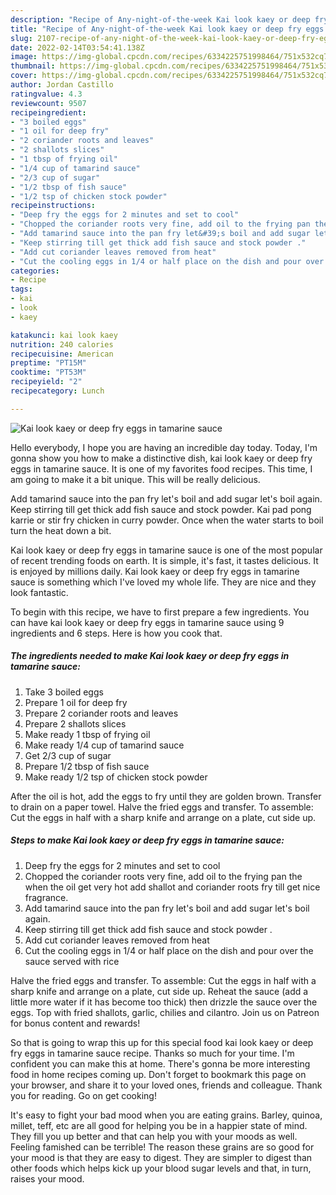 ```yaml
---
description: "Recipe of Any-night-of-the-week Kai look kaey or deep fry eggs in tamarine sauce"
title: "Recipe of Any-night-of-the-week Kai look kaey or deep fry eggs in tamarine sauce"
slug: 2107-recipe-of-any-night-of-the-week-kai-look-kaey-or-deep-fry-eggs-in-tamarine-sauce
date: 2022-02-14T03:54:41.138Z
image: https://img-global.cpcdn.com/recipes/6334225751998464/751x532cq70/kai-look-kaey-or-deep-fry-eggs-in-tamarine-sauce-recipe-main-photo.jpg
thumbnail: https://img-global.cpcdn.com/recipes/6334225751998464/751x532cq70/kai-look-kaey-or-deep-fry-eggs-in-tamarine-sauce-recipe-main-photo.jpg
cover: https://img-global.cpcdn.com/recipes/6334225751998464/751x532cq70/kai-look-kaey-or-deep-fry-eggs-in-tamarine-sauce-recipe-main-photo.jpg
author: Jordan Castillo
ratingvalue: 4.3
reviewcount: 9507
recipeingredient:
- "3 boiled eggs"
- "1 oil for deep fry"
- "2 coriander roots and leaves"
- "2 shallots slices"
- "1 tbsp of frying oil"
- "1/4 cup of tamarind sauce"
- "2/3 cup of sugar"
- "1/2 tbsp of fish sauce"
- "1/2 tsp of chicken stock powder"
recipeinstructions:
- "Deep fry the eggs for 2 minutes and set to cool"
- "Chopped the coriander roots very fine, add oil to the frying pan the when the oil get very hot add shallot and coriander roots fry till get nice fragrance."
- "Add tamarind sauce into the pan fry let&#39;s boil and add sugar let&#39;s boil again."
- "Keep stirring till get thick add fish sauce and stock powder ."
- "Add cut coriander leaves removed from heat"
- "Cut the cooling eggs in 1/4 or half place on the dish and pour over the sauce served with rice"
categories:
- Recipe
tags:
- kai
- look
- kaey

katakunci: kai look kaey 
nutrition: 240 calories
recipecuisine: American
preptime: "PT15M"
cooktime: "PT53M"
recipeyield: "2"
recipecategory: Lunch

---
```



![Kai look kaey or deep fry eggs in tamarine sauce](https://img-global.cpcdn.com/recipes/6334225751998464/751x532cq70/kai-look-kaey-or-deep-fry-eggs-in-tamarine-sauce-recipe-main-photo.jpg)

Hello everybody, I hope you are having an incredible day today. Today, I'm gonna show you how to make a distinctive dish, kai look kaey or deep fry eggs in tamarine sauce. It is one of my favorites food recipes. This time, I am going to make it a bit unique. This will be really delicious.

Add tamarind sauce into the pan fry let&#39;s boil and add sugar let&#39;s boil again. Keep stirring till get thick add fish sauce and stock powder. Kai pad pong karrie or stir fry chicken in curry powder. Once when the water starts to boil turn the heat down a bit.

Kai look kaey or deep fry eggs in tamarine sauce is one of the most popular of recent trending foods on earth. It is simple, it's fast, it tastes delicious. It is enjoyed by millions daily. Kai look kaey or deep fry eggs in tamarine sauce is something which I've loved my whole life. They are nice and they look fantastic.


To begin with this recipe, we have to first prepare a few ingredients. You can have kai look kaey or deep fry eggs in tamarine sauce using 9 ingredients and 6 steps. Here is how you cook that.

<!--inarticleads1-->

##### The ingredients needed to make Kai look kaey or deep fry eggs in tamarine sauce:

1. Take 3 boiled eggs
1. Prepare 1 oil for deep fry
1. Prepare 2 coriander roots and leaves
1. Prepare 2 shallots slices
1. Make ready 1 tbsp of frying oil
1. Make ready 1/4 cup of tamarind sauce
1. Get 2/3 cup of sugar
1. Prepare 1/2 tbsp of fish sauce
1. Make ready 1/2 tsp of chicken stock powder


After the oil is hot, add the eggs to fry until they are golden brown. Transfer to drain on a paper towel. Halve the fried eggs and transfer. To assemble: Cut the eggs in half with a sharp knife and arrange on a plate, cut side up. 

<!--inarticleads2-->

##### Steps to make Kai look kaey or deep fry eggs in tamarine sauce:

1. Deep fry the eggs for 2 minutes and set to cool
1. Chopped the coriander roots very fine, add oil to the frying pan the when the oil get very hot add shallot and coriander roots fry till get nice fragrance.
1. Add tamarind sauce into the pan fry let&#39;s boil and add sugar let&#39;s boil again.
1. Keep stirring till get thick add fish sauce and stock powder .
1. Add cut coriander leaves removed from heat
1. Cut the cooling eggs in 1/4 or half place on the dish and pour over the sauce served with rice


Halve the fried eggs and transfer. To assemble: Cut the eggs in half with a sharp knife and arrange on a plate, cut side up. Reheat the sauce (add a little more water if it has become too thick) then drizzle the sauce over the eggs. Top with fried shallots, garlic, chilies and cilantro. Join us on Patreon for bonus content and rewards! 

So that is going to wrap this up for this special food kai look kaey or deep fry eggs in tamarine sauce recipe. Thanks so much for your time. I'm confident you can make this at home. There's gonna be more interesting food in home recipes coming up. Don't forget to bookmark this page on your browser, and share it to your loved ones, friends and colleague. Thank you for reading. Go on get cooking!

It's easy to fight your bad mood when you are eating grains. Barley, quinoa, millet, teff, etc are all good for helping you be in a happier state of mind. They fill you up better and that can help you with your moods as well. Feeling famished can be terrible! The reason these grains are so good for your mood is that they are easy to digest. They are simpler to digest than other foods which helps kick up your blood sugar levels and that, in turn, raises your mood.

